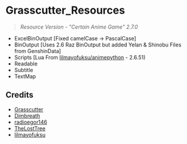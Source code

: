 # Grasscutter_Resources
> <em>Resource Version - "Certain Anime Game" 2.7.0</em>

- ExcelBinOutput [Fixed camelCase -> PascalCase]
- BinOutput [Uses 2.6 Raz BinOutput but added Yelan & Shinobu Files from GenshinData]
- Scripts [Lua From [lilmayofuksu/animepython](https://github.com/lilmayofuksu/animepython) - 2.6.51)
- Readable
- Subtitle
- TextMap




## Credits 

 - [Grasscutter](https://github.com/Grasscutters/Grasscutter) <br/>
 - [Dimbreath](https://github.com/Dimbreath) <br/>
 - [radioegor146](https://github.com/radioegor146) <br/>
 - [TheLostTree](https://github.com/TheLostTree) <br/>
 - [lilmayofuksu](https://github.com/lilmayofuksu/animepython)
